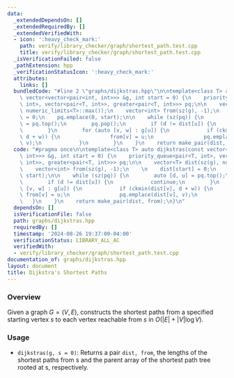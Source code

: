 ```yaml
---
data:
  _extendedDependsOn: []
  _extendedRequiredBy: []
  _extendedVerifiedWith:
  - icon: ':heavy_check_mark:'
    path: verify/library_checker/graph/shortest_path.test.cpp
    title: verify/library_checker/graph/shortest_path.test.cpp
  _isVerificationFailed: false
  _pathExtension: hpp
  _verificationStatusIcon: ':heavy_check_mark:'
  attributes:
    links: []
  bundledCode: "#line 2 \"graphs/dijkstras.hpp\"\n\ntemplate<class T> auto dijkstras(const\
    \ vector<vector<pair<int, int>>> &g, int start = 0) {\n    priority_queue<pair<T,\
    \ int>, vector<pair<T, int>>, greater<pair<T, int>>> pq;\n\n    vector<T> dist(sz(g),\
    \ numeric_limits<T>::max());\n    vector<int> from(sz(g), -1);\n    \n    dist[start]\
    \ = 0;\n    pq.emplace(0, start);\n\n    while (sz(pq)) {\n        auto [d, u]\
    \ = pq.top();\n        pq.pop();\n        if (d != dist[u]) {\n            continue;\n\
    \        }\n        for (auto [v, w] : g[u]) {\n            if (ckmin(dist[v],\
    \ d + w)) {\n                from[v] = u;\n                pq.emplace(dist[v],\
    \ v);\n            }\n        }\n    }\n    return make_pair(dist, from);\n}\n"
  code: "#pragma once\n\ntemplate<class T> auto dijkstras(const vector<vector<pair<int,\
    \ int>>> &g, int start = 0) {\n    priority_queue<pair<T, int>, vector<pair<T,\
    \ int>>, greater<pair<T, int>>> pq;\n\n    vector<T> dist(sz(g), numeric_limits<T>::max());\n\
    \    vector<int> from(sz(g), -1);\n    \n    dist[start] = 0;\n    pq.emplace(0,\
    \ start);\n\n    while (sz(pq)) {\n        auto [d, u] = pq.top();\n        pq.pop();\n\
    \        if (d != dist[u]) {\n            continue;\n        }\n        for (auto\
    \ [v, w] : g[u]) {\n            if (ckmin(dist[v], d + w)) {\n               \
    \ from[v] = u;\n                pq.emplace(dist[v], v);\n            }\n     \
    \   }\n    }\n    return make_pair(dist, from);\n}\n"
  dependsOn: []
  isVerificationFile: false
  path: graphs/dijkstras.hpp
  requiredBy: []
  timestamp: '2024-08-26 19:37:00-04:00'
  verificationStatus: LIBRARY_ALL_AC
  verifiedWith:
  - verify/library_checker/graph/shortest_path.test.cpp
documentation_of: graphs/dijkstras.hpp
layout: document
title: Dijkstra's Shortest Paths
---
```


### Overview

Given a graph $G = (V, E)$, constructs the shortest paths from a specified starting vertex $s$ to each vertex reachable from $s$ in $O(|E| + |V| \log{V})$.

### Usage

* `dijkstras(g, s = 0)`: Returns a pair `dist, from`, the lengths of the shortest paths from s and the parent array of the shortest path tree rooted at s, respectively.